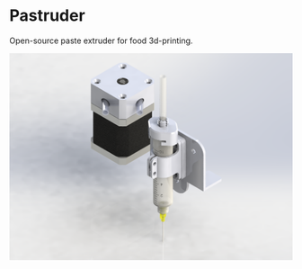 # Pastruder
Open-source paste extruder for food 3d-printing. 

<img src="./images/extruder-assembly.png"> 
